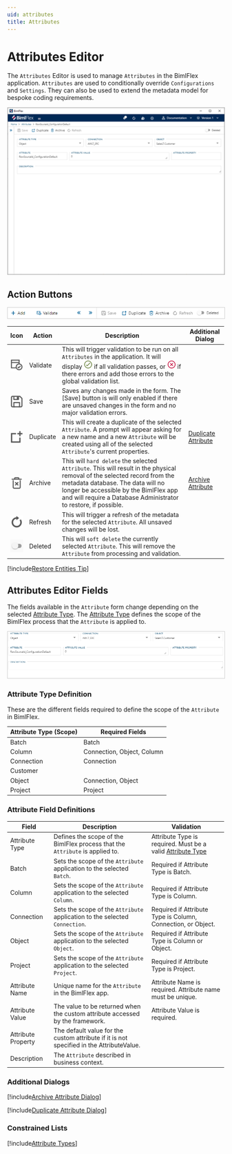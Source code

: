```yaml
---
uid: attributes
title: Attributes
---
```

# Attributes Editor

The `Attributes` Editor is used to manage `Attributes` in the BimlFlex application. `Attributes` are used to conditionally override `Configurations` and `Settings`. They can also be used to extend the metadata model for bespoke coding requirements.

<img
    src="images/attributes.64566.png"
    class="border-image"
    style="border: 1px solid #CCC;"
    title="Attributes Editor"
/>

## Action Buttons

<img
    src="images/attributes-action-buttons.64566.png"
    class="border-image"
    style="border: 1px solid #CCC;"
    title="Attributes Action Buttons"
/>

| Icon | Action | Description | Additional Dialog |
|-|-|-|-|
| <div class="icon-col m-5" style="width:30px;height:30px;background:#EEE;"><img src="images/svg-icons/validate.svg" /></div> | Validate | This will trigger validation to be run on all `Attributes` in the application. It will display <img class="icon-col m-5" style="width:20px; height:20px;background:#EEE;" src="images/svg-icons/success.svg" /> if all validation passes, or <img class="icon-col m-5" style="width:20px; height:20px;background:#EEE;" src="images/svg-icons/error.svg" /> if there errors and add those errors to the global validation list. ||
| <div class="icon-col m-5" style="width:30px;height:30px;background:#EEE;"><img src="images/svg-icons/save.svg" /></div> | Save | Saves any changes made in the form. The [Save] button is will only enabled if there are unsaved changes in the form and no major validation errors. ||
| <div class="icon-col m-5" style="width:30px;height:30px;background:#EEE;"><img src="images/svg-icons/duplicate-objects.svg" /></div> | Duplicate | This will create a duplicate of the selected `Attribute`.  A prompt will appear asking for a new name and a new `Attribute` will be created using all of the selected `Attribute`'s current properties. | [Duplicate Attribute](#Duplicate-Attribute-Dialog) |
| <div class="icon-col m-5" style="width:30px;height:30px;background:#EEE;"><img src="images/svg-icons/archive-delete.svg" /></div> | Archive | This will `hard delete` the selected `Attribute`.  This will result in the physical removal of the selected record from the metadata database.  The data will no longer be accessible by the BimlFlex app and will require a Database Administrator to restore, if possible. | [Archive Attribute](#Archive-Attribute-Dialog) |
| <div class="icon-col m-5" style="width:30px;height:30px;background:#EEE;"><img src="images/svg-icons/refresh.svg" /></div> | Refresh | This will trigger a refresh of the metadata for the selected `Attribute`. All unsaved changes will be lost. ||
| <div class="icon-col m-5" style="width:30px; height:30px;background:#EEE;"><img style="filter: brightness(100%) contrast(95%) grayscale(100%);" src="images/bimlflex-app-action-switch.png" /></div> | Deleted | This will `soft delete` the currently selected `Attribute`.  This will remove the `Attribute` from processing and validation. ||

[!include[Restore Entities Tip](_tip-restore-entities.md)]

## Attributes Editor Fields

The fields available in the `Attribute` form change depending on the selected [Attribute Type](#Attribute-Types). The [Attribute Type](#Attribute-Types) defines the scope of the BimlFlex process that the `Attribute` is applied to.

<img
    src="images/attributes-fields.64566.png"
    class="border-image"
    style="border: 1px solid #CCC;"
    title="{Entity Plural} Editor Fields"
/>

### Attribute Type Definition

These are the different fields required to define the scope of the `Attribute` in BimlFlex.

| Attribute Type (Scope) | Required Fields |
|-|-|
| Batch | Batch |
| Column | Connection, Object, Column |
| Connection | Connection |
| Customer | |
| Object | Connection, Object |
| Project | Project |

### Attribute Field Definitions

|Field|Description|Validation|
|-|-|-|
| Attribute Type | Defines the scope of the BimlFlex process that the `Attribute` is applied to. | Attribute Type is required. Must be a valid [Attribute Type](#attribute-types) |
| Batch | Sets the scope of the `Attribute` application to the selected `Batch`. | Required if Attribute Type is Batch. |
| Column | Sets the scope of the `Attribute` application to the selected `Column`. | Required if Attribute Type is Column. |
| Connection | Sets the scope of the `Attribute` application to the selected `Connection`. | Required if Attribute Type is Column, Connection, or Object. |
| Object | Sets the scope of the `Attribute` application to the selected `Object`. | Required if Attribute Type is Column or Object. |
| Project | Sets the scope of the `Attribute` application to the selected `Project`. | Required if Attribute Type is Project. |
| Attribute Name | Unique name for the `Attribute` in the BimlFlex app. | Attribute Name is required. Attribute name must be unique. |
| Attribute Value | The value to be returned when the custom attribute accessed by the framework. | Attribute Value is required. |
| Attribute Property | The default value for the custom attribute if it is not specified in the AttributeValue. | |
| Description | The `Attribute` described in business context. ||

### Additional Dialogs

[!include[Archive Attribute Dialog](_dialog-archive-attribute-single.md)]

[!include[Duplicate Attribute Dialog](_dialog-duplicate-attribute.md)]

### Constrained Lists

[!include[Attribute Types](_enum-attribute-type.md)]
